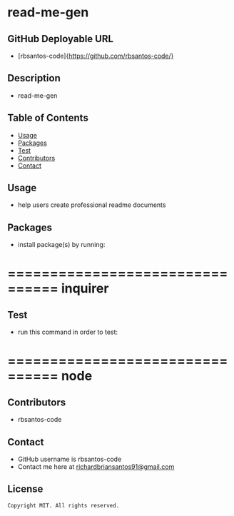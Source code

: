 # read-me-gen

  ## GitHub Deployable URL
  * [rbsantos-code]{https://github.com/rbsantos-code/}

  ## Description
  * read-me-gen

  ## Table of Contents
  * [Usage](#usage)
  * [Packages](#packages)
  * [Test](#test)
  * [Contributors](#contributors)
  * [Contact](#contact)

  
  ## Usage
  * help users create professional readme documents

  ## Packages 
  * install package(s) by running:

  ================================
  inquirer
  ================================

  ## Test 
  * run this command in order to test:

  ================================
  node
  ================================

  ## Contributors
  * rbsantos-code

  ## Contact 
  * GitHub username is rbsantos-code
  * Contact me here at richardbriansantos91@gmail.com

  ## License
  
    Copyright MIT. All rights reserved.
    

